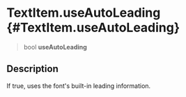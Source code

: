TextItem.useAutoLeading {#TextItem.useAutoLeading}
=======================

> bool **useAutoLeading**

Description
-----------

If true, uses the font\'s built-in leading information.
